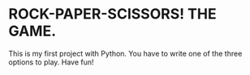 # ROCK-PAPER-SCISSORS!  THE GAME.
This is my first project with Python. 
You have to write one of the three options to play.
Have fun!
